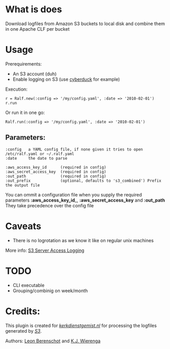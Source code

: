 What is does
============

Download logfiles from Amazon S3 buckets to local disk and combine them in one Apache CLF per bucket

Usage
=====

Prerequirements: 

* An S3 account (duh)
* Enable logging on S3 (use [cyberduck](http://cyberduck.ch/) for example)

Execution:

    r = Ralf.new(:config => '/my/config.yaml', :date => '2010-02-01')
    r.run

Or run it in one go:

    Ralf.run(:config => '/my/config.yaml', :date => '2010-02-01')


Parameters:
----------

    :config   a YAML config file, if none given it tries to open /etc/ralf.yaml or ~/.ralf.yaml
    :date     the date to parse

    :aws_access_key_id      (required in config)
    :aws_secret_access_key  (required in config)
    :out_path               (required in config)
    :out_prefix             (optional, defaults to 's3_combined') Prefix the output file

You can ommit a configuration file when you supply the required parameters __:aws\_access\_key\_id___, __:aws\_secret\_access\_key__ and __:out\_path__  
They take precedence over the config file

Caveats
=======

* There is no logrotation as we know it like on regular unix machines

More info: [S3 Server Access Logging](http://docs.amazonwebservices.com/AmazonS3/latest/ServerLogs.html)

TODO
====

* CLI executable
* Grouping/combinig on week/month

Credits:
========

This plugin is created for [*kerkdienstgemist.nl*](http://kerkdienstgemist.nl "Kerkdienst Gemist") for processing the logfiles generated by [*S3*](http://aws.amazon.com/s3/).

Authors: [Leon Berenschot](http://github.com/LeipeLeon) and [K.J. Wierenga](http://github.com/kjwierenga)